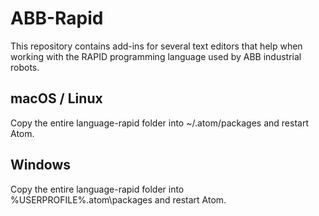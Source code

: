 # ABB-Rapid
This repository contains add-ins for several text editors that help when working with the RAPID programming language used by ABB industrial robots.

## macOS / Linux
Copy the entire language-rapid folder into ~/.atom/packages and restart Atom.

## Windows
Copy the entire language-rapid folder into %USERPROFILE%\.atom\packages and restart Atom.
